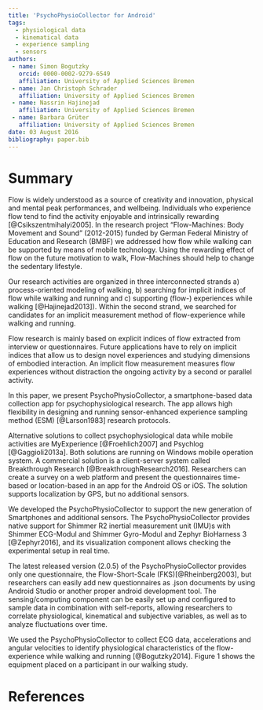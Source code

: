 ```yaml
---
title: 'PsychoPhysioCollector for Android'
tags:
  - physiological data
  - kinematical data
  - experience sampling
  - sensors
authors:
 - name: Simon Bogutzky
   orcid: 0000-0002-9279-6549
   affiliation: University of Applied Sciences Bremen
 - name: Jan Christoph Schrader
   affiliation: University of Applied Sciences Bremen
 - name: Nassrin Hajinejad
   affiliation: University of Applied Sciences Bremen
 - name: Barbara Grüter
   affiliation: University of Applied Sciences Bremen
date: 03 August 2016
bibliography: paper.bib
---
```


# Summary

Flow is widely understood as a source of creativity and innovation, physical and mental peak performances, and wellbeing. Individuals who experience flow tend to find the activity enjoyable and intrinsically rewarding [@Csikszentmihalyi2005]. In the research project “Flow-Machines: Body Movement and Sound” (2012-2015) funded by German Federal Ministry of Education and Research (BMBF) we addressed how flow while walking can be supported by means of mobile technology. Using the rewarding effect of flow on the future motivation to walk, Flow-Machines should help to change the sedentary lifestyle.

Our research activities are organized in three interconnected strands a) process-oriented modeling of walking, b) searching for implicit indices of flow while walking and running and c) supporting (flow-) experiences while walking [@Hajinejad2013]). Within the second strand, we searched for candidates for an implicit measurement method of flow-experience while walking and running.

Flow research is mainly based on explicit indices of flow extracted from interview or questionnaires. Future applications have to rely on implicit indices that allow us to design novel experiences and studying dimensions of embodied interaction. An implicit flow measurement measures flow experiences without distraction the ongoing activity by a second or parallel activity.

In this paper, we present PsychoPhysioCollector, a smartphone-based data collection app for psychophysiological research. The app allows high flexibility in designing and running sensor-enhanced experience sampling method (ESM) [@Larson1983] research protocols.

Alternative solutions to collect psychophysiological data while mobile activities are MyExperience [@Froehlich2007] and Psychlog [@Gaggioli2013a]. Both solutions are running on Windows mobile operation system. A commercial solution is a client-server system called Breakthrough Research [@BreakthroughResearch2016]. Researchers can create a survey on a web platform and present the questionnaires time-based or location-based in an app for the Android OS or iOS. The solution supports localization by GPS, but no additional sensors.

We developed the PsychoPhysioCollector to support the new generation of Smartphones and additional sensors. The PsychoPhysioCollector provides native support for Shimmer R2 inertial measurement unit (IMU)s with Shimmer ECG-Modul and Shimmer Gyro-Modul and Zephyr BioHarness 3 [@Zephyr2016], and its visualization component allows checking the experimental setup in real time.

The latest released version (2.0.5) of the PsychoPhysioCollector provides only one questionnaire, the Flow-Short-Scale (FKS)[@Rheinberg2003], but researchers can easily add new questionnaires as .json documents by using Android Studio or another proper android development tool. The sensing/computing component can be easily set up and configured to sample data in combination with self-reports, allowing researchers to correlate physiological, kinematical and subjective variables, as well as to analyze fluctuations over time.

We used the PsychoPhysioCollector to collect ECG data, accelerations and angular velocities to identify physiological characteristics of the flow-experience while walking and running [@Bogutzky2014]. Figure 1 shows the equipment placed on a participant in our walking study.

# References
